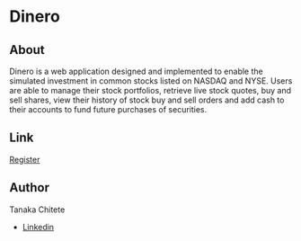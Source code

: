# Dinero

## About
Dinero is a web application designed and implemented to enable the simulated investment in common stocks listed on NASDAQ and NYSE. Users are able to manage their stock portfolios, retrieve live stock quotes, buy and sell shares, view their history of stock buy and sell orders and add cash to their accounts to fund future purchases of securities.

## Link

[Register](http://investwithdinero.herokuapp.com/register)

## Author

Tanaka Chitete
* [Linkedin](https://www.linkedin.com/in/tanaka-chitete/)
